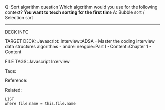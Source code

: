 Q: Sort algorithm question
Which algorithm would you use for the following context?
**You want to teach sorting for the first time**
A: Bubble sort / Selection sort
<!--ID: 1689972344344-->



---

DECK INFO

TARGET DECK: Javascript::Interview::ADSA - Master the coding interview data structures algorithms - andrei neagoie::Part I - Content::Chapter 1 - Content

FILE TAGS: Javascript Interview

Tags:

Reference:

Related:

```dataview
LIST
where file.name = this.file.name
```
